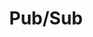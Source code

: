 ---
title: Pub/Sub
description: Understand Pub/Sub for asynchronous messaging and system scalability.
---